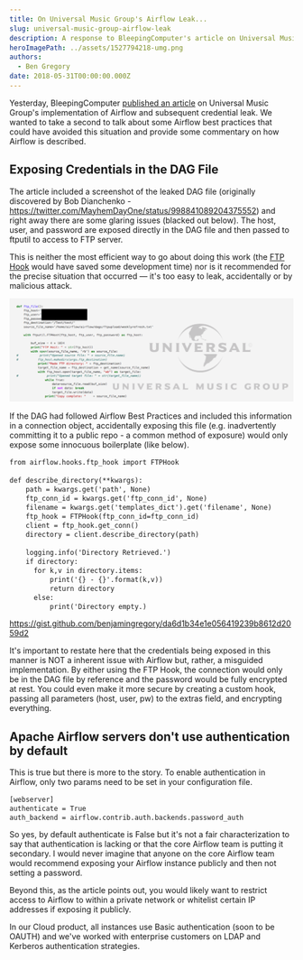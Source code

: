 ```yaml
---
title: On Universal Music Group's Airflow Leak...
slug: universal-music-group-airflow-leak
description: A response to BleepingComputer's article on Universal Music Group's Airflow leak
heroImagePath: ../assets/1527794218-umg.png
authors:
  - Ben Gregory
date: 2018-05-31T00:00:00.000Z
---
```


Yesterday, BleepingComputer [published an article](https://www.bleepingcomputer.com/news/security/contractor-exposes-credentials-for-universal-music-groups-it-infrastructure/) on Universal Music Group's implementation of Airflow and subsequent credential leak. We wanted to take a second to talk about some Airflow best practices that could have avoided this situation and provide some commentary on how Airflow is described. 

## Exposing Credentials in the DAG File
The article included a screenshot of the leaked DAG file (originally discovered by Bob Dianchenko - https://twitter.com/MayhemDayOne/status/998841089204375552) and right away there are some glaring issues (blacked out below). The host, user, and password are exposed directly in the DAG file and then passed to ftputil to access to FTP server. 

This is neither the most efficient way to go about doing this work (the [FTP Hook](https://github.com/apache/incubator-airflow/blob/master/airflow/contrib/hooks/ftp_hook.py#L63) would have saved some development time) nor is it recommended for the precise situation that occurred — it's too easy to leak, accidentally or by malicious attack.

![1527792478-image1024.png](../assets/1527792478-image1024.png)

If the DAG had followed Airflow Best Practices and included this information in a connection object, accidentally exposing this file (e.g. inadvertently committing it to a public repo - a common method of exposure) would only expose some innocuous boilerplate (like below). 

```
from airflow.hooks.ftp_hook import FTPHook

def describe_directory(**kwargs):
    path = kwargs.get('path', None)
    ftp_conn_id = kwargs.get('ftp_conn_id', None)
    filename = kwargs.get('templates_dict').get('filename', None)
    ftp_hook = FTPHook(ftp_conn_id=ftp_conn_id)
    client = ftp_hook.get_conn()
    directory = client.describe_directory(path)

    logging.info('Directory Retrieved.')
    if directory:
      for k,v in directory.items:
          print('{} - {}'.format(k,v))
          return directory
      else:
          print('Directory empty.)
```
https://gist.github.com/benjamingregory/da6d1b34e1e056419239b8612d2059d2

It's important to restate here that the credentials being exposed in this manner is NOT a inherent issue with Airflow but, rather, a misguided implementation.  By either using the FTP Hook, the connection would only be in the DAG file by reference and the password would be fully encrypted at rest. You could even make it more secure by creating a custom hook, passing all parameters (host, user, pw) to the extras field, and encrypting everything.


## Apache Airflow servers don't use authentication by default
This is true but there is more to the story.  To enable authentication in Airflow, only two params need to be set in your configuration file.

```
[webserver]
authenticate = True
auth_backend = airflow.contrib.auth.backends.password_auth
```

So yes, by default authenticate is False but it's not a fair characterization to say that authentication is lacking or that the core Airflow team is putting it secondary. I would never imagine that anyone on the core Airflow team would recommend exposing your Airflow instance publicly and then not setting a password. 

Beyond this, as the article points out, you would likely want to restrict access to Airflow to within a private network or whitelist certain IP addresses if exposing it publicly.

In our Cloud product, all instances use Basic authentication (soon to be OAUTH) and we've worked with enterprise customers on LDAP and Kerberos authentication strategies.